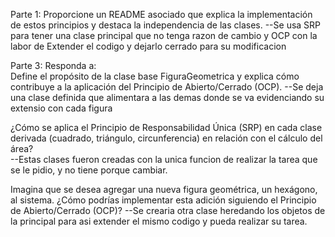Parte 1: Proporcione un README
asociado que explica la implementación de estos principios y destaca la
independencia de las clases.
--Se usa SRP para tener una clase principal que no tenga razon de cambio y OCP con la labor de Extender el codigo y dejarlo cerrado para su modificacion


Parte 3: Responda a:        
Define el propósito de la clase base FiguraGeometrica y explica cómo contribuye a la
aplicación del Principio de Abierto/Cerrado (OCP). 
--Se deja una clase definida que alimentara a las demas donde se va evidenciando su extensio con cada figura


¿Cómo se aplica el Principio de Responsabilidad Única (SRP) en cada clase derivada
(cuadrado, triángulo, circunferencia) en relación con el cálculo del área?    
--Estas clases fueron creadas con la unica funcion de realizar la tarea que se le pidio, y no tiene porque cambiar.


Imagina que se desea agregar una nueva figura geométrica, un hexágono, al sistema.
¿Cómo podrías implementar esta adición siguiendo el Principio de
Abierto/Cerrado (OCP)?
--Se crearia otra clase heredando los objetos de la principal para asi extender el mismo codigo y pueda realizar su tarea.
